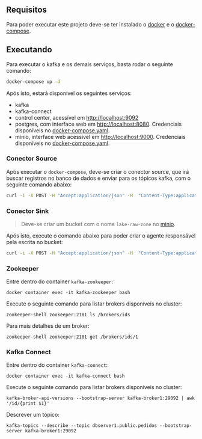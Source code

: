 ## Requisitos
Para poder executar este projeto deve-se ter instalado o [docker](https://www.docker.com/) e o
[docker-compose](https://docs.docker.com/compose/).

## Executando

Para executar o kafka e os demais serviços, basta rodar o seguinte comando:
```bash
docker-compose up -d
```

Após isto, estará disponível os seguintes serviços:
- kafka
- kafka-connect
- control center, acessível em [http://localhost:9092](http://localhost:9021)
- postgres, com interface web em [http://localhost:8080](http://localhost:8080). Credenciais disponíveis no [docker-compose.yaml](docker-compose.yaml).
- minio, interface web acessível em  [http://localhost:9000](http://localhost:8080). Credenciais disponíveis no [docker-compose.yaml](docker-compose.yaml).

### Conector Source
Após executar o `docker-compose`, deve-se criar o conector source, que irá buscar registros no banco de dados e
enviar para os tópicos kafka, com o seguinte comando abaixo:
```bash
curl -i -X POST -H "Accept:application/json" -H  "Content-Type:application/json" http://localhost:8083/connectors/ -d @connect-source.json
```

### Conector Sink
> Deve-se criar um bucket com o nome `lake-raw-zone` no [minio](http://localhost:9001).

Após isto, execute o comando abaixo para poder criar o agente responsável pela escrita no bucket:
```bash
curl -i -X POST -H "Accept:application/json" -H  "Content-Type:application/json" http://localhost:8083/connectors/ -d @connect-sink.json
```


### Zookeeper
Entre dentro do container `kafka-zookeeper`:
```shell
docker container exec -it kafka-zookeeper bash
```

Execute o seguinte comando para listar brokers disponíveis no cluster:
```shell
zookeeper-shell zookeeper:2181 ls /brokers/ids
```

Para mais detalhes de um broker:
```shell
zookeeper-shell zookeeper:2181 get /brokers/ids/1
```

### Kafka Connect
Entre dentro do container `kafka-connect`:
```shell
docker container exec -it kafka-connect bash
```
Execute o seguinte comando para listar brokers disponíveis no cluster:
```shell
kafka-broker-api-versions --bootstrap-server kafka-broker1:29092 | awk '/id/{print $1}'
```
Descrever um tópico:
```shell
kafka-topics --describe --topic dbserver1.public.pedidos --bootstrap-server kafka-broker1:29092
```
